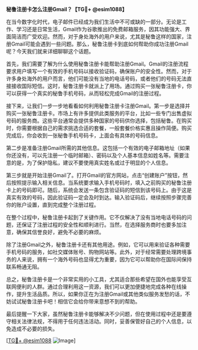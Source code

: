 **秘鲁注册卡怎么注册Gmail？【TG💪+ @esim1088】**

在当今数字化时代，电子邮件已经成为我们生活中不可或缺的一部分。无论是工作、学习还是日常生活，Gmail作为谷歌推出的免费邮箱服务，因其功能强大、界面简洁而广受欢迎。然而，对于身处海外的用户来说，尤其是秘鲁这样的国家，注册Gmail可能会遇到一些问题。那么，秘鲁注册卡到底如何帮助你成功注册Gmail呢？今天我们就来详细聊聊这个话题。

首先，我们需要了解为什么使用秘鲁注册卡能帮助注册Gmail。Gmail的注册流程要求用户填写一个有效的手机号码以接收验证码，确保账户的安全性。然而，对于许多身处海外的用户而言，他们可能没有当地的电话号码，或者他们的号码无法直接接收国际短信。这时，秘鲁注册卡就派上了用场。通过购买一张秘鲁注册卡，你可以获得一个真实的秘鲁手机号码，从而轻松完成Gmail的注册过程。

接下来，让我们一步一步地看看如何利用秘鲁注册卡注册Gmail。第一步是选择并购买一张秘鲁注册卡。市场上有许多提供此类服务的平台，比如一些专门出售虚拟号码的服务商。这些平台通常会提供多种国家的号码供你选择，包括秘鲁。在购买时，你需要根据自己的需求挑选合适的套餐，一般套餐价格实惠且操作简便。购买完成后，你会收到一张秘鲁手机号码卡，上面会有具体的号码信息。

第二步是准备注册Gmail所需的其他信息。这包括一个有效的电子邮箱地址（如果你还没有，可以先注册一个临时邮箱）、密码以及个人基本信息如姓名等。需要注意的是，为了保护隐私，建议不要使用真实姓名或过于明显的个人信息。

第三步就是开始注册Gmail了。打开Gmail的官方网站，点击“创建账户”按钮，然后按照提示输入相关信息。当系统要求输入手机号码时，填入之前购买的秘鲁注册卡上的号码即可。随后，系统会发送一条包含验证码的短信到该号码上。由于这是真实有效的号码，因此验证码一定会及时到达。输入验证码后，继续按照步骤完善你的账户设置，直到完成整个注册过程。

在整个过程中，秘鲁注册卡起到了关键作用。它不仅解决了没有当地电话号码的问题，还保证了注册过程的安全性和顺利进行。当然，在选择服务商时也要多加注意，确保其信誉良好，避免不必要的麻烦。

除了注册Gmail之外，秘鲁注册卡还有其他用途。例如，它可以用来验证各种需要手机号码的服务，如社交媒体账号、购物网站等。此外，对于经常需要处理跨境事务的人来说，拥有一个海外号码也显得尤为重要，因为它可以帮助你在国际间保持联系畅通无阻。

总之，秘鲁注册卡是一个非常实用的小工具，尤其适合那些希望在国外也能享受互联网便利的人群。通过合理利用这一资源，我们可以更加便捷地完成各种在线操作，提升生活品质。所以，如果你正在为注册Gmail或其他类似服务发愁的话，不妨试试秘鲁注册卡吧！相信它会给你带来意想不到的帮助。

最后提醒一下大家，虽然秘鲁注册卡能够解决不少问题，但在使用过程中还是要遵守相关法律法规，不得用于任何违法活动。同时，妥善保管好自己的个人信息，以免造成不必要的损失。

[[TG💪+ @esim1088](https://t.me/s/esim1088) ![Image](https://i.postimg.cc/4NQfJmqS/Snipaste-2025-05-13-00-14-12.png)]